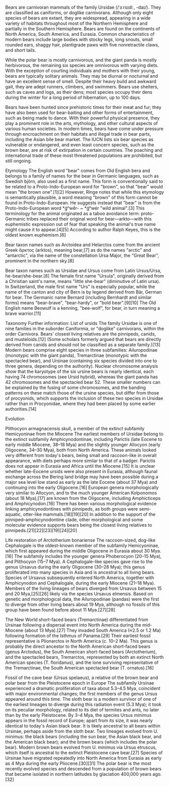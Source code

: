 Bears are carnivoran mammals of the family Ursidae (/ˈɜːrsɪdiː, -daɪ/). They are classified as caniforms, or doglike carnivorans. Although only eight species of bears are extant, they are widespread, appearing in a wide variety of habitats throughout most of the Northern Hemisphere and partially in the Southern Hemisphere. Bears are found on the continents of North America, South America, and Eurasia. Common characteristics of modern bears include large bodies with stocky legs, long snouts, small rounded ears, shaggy hair, plantigrade paws with five nonretractile claws, and short tails.

While the polar bear is mostly carnivorous, and the giant panda is mostly herbivorous, the remaining six species are omnivorous with varying diets. With the exception of courting individuals and mothers with their young, bears are typically solitary animals. They may be diurnal or nocturnal and have an excellent sense of smell. Despite their heavy build and awkward gait, they are adept runners, climbers, and swimmers. Bears use shelters, such as caves and logs, as their dens; most species occupy their dens during the winter for a long period of hibernation, up to 100 days.

Bears have been hunted since prehistoric times for their meat and fur; they have also been used for bear-baiting and other forms of entertainment, such as being made to dance. With their powerful physical presence, they play a prominent role in the arts, mythology, and other cultural aspects of various human societies. In modern times, bears have come under pressure through encroachment on their habitats and illegal trade in bear parts, including the Asian bile bear market. The IUCN lists six bear species as vulnerable or endangered, and even least concern species, such as the brown bear, are at risk of extirpation in certain countries. The poaching and international trade of these most threatened populations are prohibited, but still ongoing.

Etymology
The English word "bear" comes from Old English bera and belongs to a family of names for the bear in Germanic languages, such as Swedish björn, also used as a first name. This form is conventionally said to be related to a Proto-Indo-European word for "brown", so that "bear" would mean "the brown one".[1][2] However, Ringe notes that while this etymology is semantically plausible, a word meaning "brown" of this form cannot be found in Proto-Indo-European. He suggests instead that "bear" is from the Proto-Indo-European word *ǵʰwḗr- ~ *ǵʰwér "wild animal".[3] This terminology for the animal originated as a taboo avoidance term: proto-Germanic tribes replaced their original word for bear—arkto—with this euphemistic expression out of fear that speaking the animal's true name might cause it to appear.[4][5] According to author Ralph Keyes, this is the oldest known euphemism.[6]

Bear taxon names such as Arctoidea and Helarctos come from the ancient Greek ἄρκτος (arktos), meaning bear,[7] as do the names "arctic" and "antarctic", via the name of the constellation Ursa Major, the "Great Bear", prominent in the northern sky.[8]

Bear taxon names such as Ursidae and Ursus come from Latin Ursus/Ursa, he-bear/she-bear.[8] The female first name "Ursula", originally derived from a Christian saint's name, means "little she-bear" (diminutive of Latin ursa). In Switzerland, the male first name "Urs" is especially popular, while the name of the canton and city of Bern is by legend derived from Bär, German for bear. The Germanic name Bernard (including Bernhardt and similar forms) means "bear-brave", "bear-hardy", or "bold bear".[9][10] The Old English name Beowulf is a kenning, "bee-wolf", for bear, in turn meaning a brave warrior.[11]

Taxonomy
Further information: List of ursids
The family Ursidae is one of nine families in the suborder Caniformia, or "doglike" carnivorans, within the order Carnivora. Bears' closest living relatives are the pinnipeds, canids, and musteloids.[12] (Some scholars formerly argued that bears are directly derived from canids and should not be classified as a separate family.)[13] Modern bears comprise eight species in three subfamilies: Ailuropodinae (monotypic with the giant panda), Tremarctinae (monotypic with the spectacled bear), and Ursinae (containing six species divided into one to three genera, depending on the authority). Nuclear chromosome analysis show that the karyotype of the six ursine bears is nearly identical, each having 74 chromosomes (see Ursid hybrid), whereas the giant panda has 42 chromosomes and the spectacled bear 52. These smaller numbers can be explained by the fusing of some chromosomes, and the banding patterns on these match those of the ursine species, but differ from those of procyonids, which supports the inclusion of these two species in Ursidae rather than in Procyonidae, where they had been placed by some earlier authorities.[14]

Evolution

Plithocyon armagnacensis skull, a member of the extinct subfamily Hemicyoninae from the Miocene
The earliest members of Ursidae belong to the extinct subfamily Amphicynodontinae, including Parictis (late Eocene to early middle Miocene, 38–18 Mya) and the slightly younger Allocyon (early Oligocene, 34–30 Mya), both from North America. These animals looked very different from today's bears, being small and raccoon-like in overall appearance, with diets perhaps more similar to that of a badger. Parictis does not appear in Eurasia and Africa until the Miocene.[15] It is unclear whether late-Eocene ursids were also present in Eurasia, although faunal exchange across the Bering land bridge may have been possible during a major sea level low stand as early as the late Eocene (about 37 Mya) and continuing into the early Oligocene.[16] European genera morphologically very similar to Allocyon, and to the much younger American Kolponomos (about 18 Mya),[17] are known from the Oligocene, including Amphicticeps and Amphicynodon.[16] There has been various morphological evidence linking amphicynodontines with pinnipeds, as both groups were semi-aquatic, otter-like mammals.[18][19][20] In addition to the support of the pinniped–amphicynodontine clade, other morphological and some molecular evidence supports bears being the closest living relatives to pinnipeds.[21][22][23][19][24][20]


Life restoration of Arctotherium bonariense
The raccoon-sized, dog-like Cephalogale is the oldest-known member of the subfamily Hemicyoninae, which first appeared during the middle Oligocene in Eurasia about 30 Mya.[16] The subfamily includes the younger genera Phoberocyon (20–15 Mya), and Plithocyon (15–7 Mya). A Cephalogale-like species gave rise to the genus Ursavus during the early Oligocene (30–28 Mya); this genus proliferated into many species in Asia and is ancestral to all living bears. Species of Ursavus subsequently entered North America, together with Amphicynodon and Cephalogale, during the early Miocene (21–18 Mya). Members of the living lineages of bears diverged from Ursavus between 15 and 20 Mya,[25][26] likely via the species Ursavus elmensis. Based on genetic and morphological data, the Ailuropodinae (pandas) were the first to diverge from other living bears about 19 Mya, although no fossils of this group have been found before about 11 Mya.[27][28]

The New World short-faced bears (Tremarctinae) differentiated from Ursinae following a dispersal event into North America during the mid-Miocene (about 13 Mya).[27] They invaded South America (≈2.5 or 1.2 Ma) following formation of the Isthmus of Panama.[29] Their earliest fossil representative is Plionarctos in North America (c. 10–2 Ma). This genus is probably the direct ancestor to the North American short-faced bears (genus Arctodus), the South American short-faced bears (Arctotherium), and the spectacled bears, Tremarctos, represented by both an extinct North American species (T. floridanus), and the lone surviving representative of the Tremarctinae, the South American spectacled bear (T. ornatus).[16]


Fossil of the cave bear (Ursus spelaeus), a relative of the brown bear and polar bear from the Pleistocene epoch in Europe
The subfamily Ursinae experienced a dramatic proliferation of taxa about 5.3–4.5 Mya, coincident with major environmental changes; the first members of the genus Ursus appeared around this time. The sloth bear is a modern survivor of one of the earliest lineages to diverge during this radiation event (5.3 Mya); it took on its peculiar morphology, related to its diet of termites and ants, no later than by the early Pleistocene. By 3–4 Mya, the species Ursus minimus appears in the fossil record of Europe; apart from its size, it was nearly identical to today's Asian black bear. It is likely ancestral to all bears within Ursinae, perhaps aside from the sloth bear. Two lineages evolved from U. minimus: the black bears (including the sun bear, the Asian black bear, and the American black bear); and the brown bears (which includes the polar bear). Modern brown bears evolved from U. minimus via Ursus etruscus, which itself is ancestral to the extinct Pleistocene cave bear.[27] Species of Ursinae have migrated repeatedly into North America from Eurasia as early as 4 Mya during the early Pliocene.[30][31] The polar bear is the most recently evolved species and descended from a population of brown bears that became isolated in northern latitudes by glaciation 400,000 years ago.[32]
